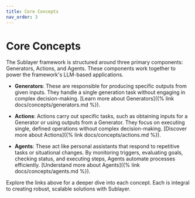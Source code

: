 ```yaml
---
title: Core Concepts
nav_order: 3
---
```

# Core Concepts

The Sublayer framework is structured around three primary components: Generators, Actions, and Agents. These components work together to power the framework's LLM-based applications.

- **Generators**: These are responsible for producing specific outputs from given inputs. They handle a single generation task without engaging in complex decision-making. [Learn more about Generators]({% link docs/concepts/generators.md %}).

- **Actions**: Actions carry out specific tasks, such as obtaining inputs for a Generator or using outputs from a Generator. They focus on executing single, defined operations without complex decision-making. [Discover more about Actions]({% link docs/concepts/actions.md %}).

- **Agents**: These act like personal assistants that respond to repetitive tasks or situational changes. By monitoring triggers, evaluating goals, checking status, and executing steps, Agents automate processes efficiently. [Understand more about Agents]({% link docs/concepts/agents.md %}).

Explore the links above for a deeper dive into each concept. Each is integral to creating robust, scalable solutions with Sublayer.